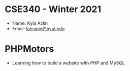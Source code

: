 # CSE340 - Winter 2021
- Name: Kyla Azlin
- Email: laesmie@byui.edu

# PHPMotors
- Learning how to build a website with PHP and MySQL
